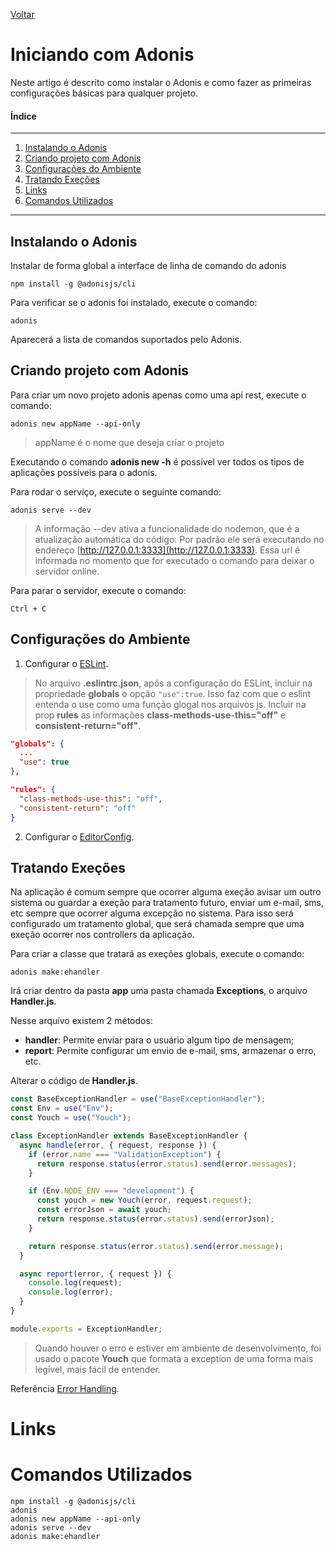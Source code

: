 [Voltar](/src/adonis/index.md)

# Iniciando com Adonis

Neste artigo é descrito como instalar o Adonis e como fazer as primeiras configurações básicas para qualquer projeto.

#### Índice

---

1. [Instalando o Adonis](#Instalando-o-Adonis)
2. [Criando projeto com Adonis](#Criando-projeto-com-Adonis)
3. [Configurações do Ambiente](#Configurações-do-Ambiente)
4. [Tratando Exeções](#Tratando-Exeções)
5. [Links](#Links)
6. [Comandos Utilizados](#Comandos-Utilizados)

---

## Instalando o Adonis

Instalar de forma global a interface de linha de comando do adonis

```
npm install -g @adonisjs/cli
```

Para verificar se o adonis foi instalado, execute o comando:

```
adonis
```

Aparecerá a lista de comandos suportados pelo Adonis.

## Criando projeto com Adonis

Para criar um novo projeto adonis apenas como uma api rest, execute o comando:

```
adonis new appName --api-only
```

> appName é o nome que deseja criar o projeto

Executando o comando **adonis new -h** é possível ver todos os tipos de aplicações possíveis para o adonis.

Para rodar o serviço, execute o seguinte comando:

```
adonis serve --dev
```

> A informação --dev ativa a funcionalidade do nodemon, que é a atualização automática do código. Por padrão ele será executando no endereço [http://127.0.0.1:3333](http://127.0.0.1:3333). Essa url é informada no momento que for executado o comando para deixar o servidor online.

Para parar o servidor, execute o comando:

```
Ctrl + C
```

## Configurações do Ambiente

1. Configurar o [ESLint](/src/eslint.md).

> No arquivo **.eslintrc.json**, após a configuração do ESLint, incluir na propriedade **globals** o opção `"use":true`. Isso faz com que o eslint entenda o use como uma função glogal nos arquivos js. Incluir na prop **rules** as informações **class-methods-use-this="off"** e **consistent-return="off"**.

```json
"globals": {
  ...
  "use": true
},

"rules": {
  "class-methods-use-this": "off",
  "consistent-return": "off"
}
```

2. Configurar o [EditorConfig](/src/EditorConfig.md).

## Tratando Exeções

Na aplicação é comum sempre que ocorrer alguma exeção avisar um outro sistema ou guardar a exeção para tratamento futuro, enviar um e-mail, sms, etc sempre que ocorrer alguma excepção no sistema. Para isso será configurado um tratamento global, que será chamada sempre que uma exeção ocorrer nos controllers da aplicação.

Para criar a classe que tratará as exeções globais, execute o comando:

```
adonis make:ehandler
```

Irá criar dentro da pasta **app** uma pasta chamada **Exceptions**, o arquivo **Handler.js**.

Nesse arquivo existem 2 métodos:

- **handler**: Permite enviar para o usuário algum tipo de mensagem;
- **report**: Permite configurar um envio de e-mail, sms, armazenar o erro, etc.

Alterar o código de **Handler.js**.

```js
const BaseExceptionHandler = use("BaseExceptionHandler");
const Env = use("Env");
const Youch = use("Youch");

class ExceptionHandler extends BaseExceptionHandler {
  async handle(error, { request, response }) {
    if (error.name === "ValidationException") {
      return response.status(error.status).send(error.messages);
    }

    if (Env.NODE_ENV === "development") {
      const youch = new Youch(error, request.request);
      const errorJson = await youch;
      return response.status(error.status).send(errorJson);
    }

    return response.status(error.status).send(error.message);
  }

  async report(error, { request }) {
    console.log(request);
    console.log(error);
  }
}

module.exports = ExceptionHandler;
```

> Quando houver o erro e estiver em ambiente de desenvolvimento, foi usado o pacote **Youch** que formata a exception de uma forma mais legível, mais fácil de entender.

Referência [Error Handling](https://adonisjs.com/docs/4.1/exceptions).

# Links

# Comandos Utilizados

```
npm install -g @adonisjs/cli
adonis
adonis new appName --api-only
adonis serve --dev
adonis make:ehandler
```

